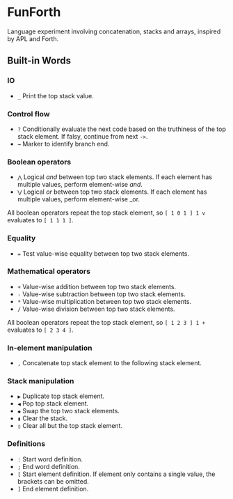 FunForth 
========

Language experiment involving concatenation, stacks and arrays, inspired by APL and Forth.

Built-in Words
--------------

### IO

 * `_` Print the top stack value.

### Control flow

 * `?` Conditionally evaluate the next code based on the truthiness of the top stack element. If falsy, continue from next `->`.
 * `→` Marker to identify branch end.

### Boolean operators

 * `⋀` Logical _and_ between top two stack elements. If each element has multiple values, perform element-wise _and_.
 * `⋁` Logical _or_ between top two stack elements. If each element has multiple values, perform element-wise _or.

All boolean operators repeat the top stack element, so `[ 1 0 1 ] 1 v` evaluates to `[ 1 1 1 ]`.

### Equality

 * `=` Test value-wise equality between top two stack elements.

### Mathematical operators

 * `+` Value-wise addition between top two stack elements.
 * `-` Value-wise subtraction between top two stack elements.
 * `*` Value-wise multiplication between top two stack elements.
 * `/` Value-wise division between top two stack elements.

All boolean operators repeat the top stack element, so `[ 1 2 3 ] 1 +` evaluates to `[ 2 3 4 ]`.

### In-element manipulation

 * `,` Concatenate top stack element to the following stack element.

### Stack manipulation

 * `▶` Duplicate top stack element.
 * `◀` Pop top stack element.
 * `◆` Swap the top two stack elements.
 * `▮` Clear the stack.
 * `▯` Clear all but the top stack element.

### Definitions
 * `:` Start word definition.
 * `;` End word definition.
 * `[` Start element definition. If element only contains a single value, the brackets can be omitted.
 * `]` End element definition.

